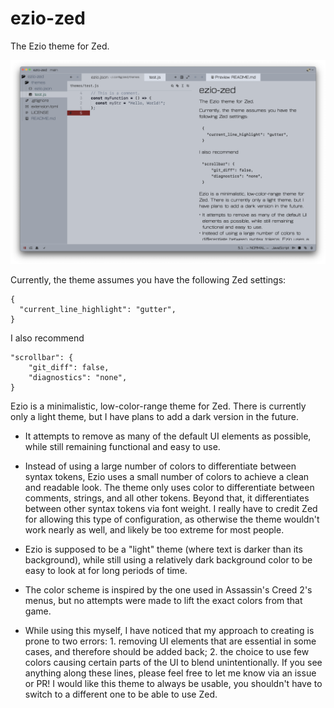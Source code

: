 # ezio-zed

The Ezio theme for Zed.

![Zed with Ezio theme enabled](images/example.png)

Currently, the theme assumes you have the following Zed settings:

```
{
  "current_line_highlight": "gutter",
}
```

I also recommend

```
"scrollbar": {
    "git_diff": false,
    "diagnostics": "none",
}
```

Ezio is a minimalistic, low-color-range theme for Zed. There is currently only a light theme, but I have plans to add a dark version in the future.

- It attempts to remove as many of the default UI elements as possible, while still remaining functional and easy to use.

- Instead of using a large number of colors to differentiate between syntax tokens, Ezio uses a small number of colors to achieve a clean and readable look. The theme only uses color to differentiate between comments, strings, and all other tokens. Beyond that, it differentiates between other syntax tokens via font weight. I really have to credit Zed for allowing this type of configuration, as otherwise the theme wouldn't work nearly as well, and likely be too extreme for most people.

- Ezio is supposed to be a "light" theme (where text is darker than its background), while still using a relatively dark background color to be easy to look at for long periods of time.

- The color scheme is inspired by the one used in Assassin's Creed 2's menus, but no attempts were made to lift the exact colors from that game.

- While using this myself, I have noticed that my approach to creating is prone to two errors: 1. removing UI elements that are essential in some cases, and therefore should be added back; 2. the choice to use few colors causing certain parts of the UI to blend unintentionally. If you see anything along these lines, please feel free to let me know via an issue or PR! I would like this theme to always be usable, you shouldn't have to switch to a different one to be able to use Zed.

